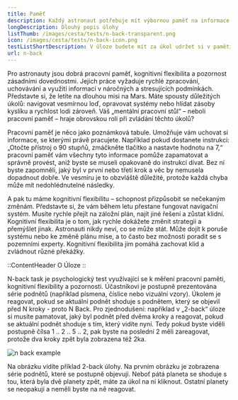 ```yaml
---
title: Paměť
description: Každý astronaut potřebuje mít výbornou paměť na informace i krátkodobou paměť, aby si zapamatoval a dokálaz zpracovat množství informací, které se na něj v každou chvíli hrnou
longDescription: Dlouhý popis úlohy
listThumb: /images/cesta/tests/n-back-transparent.png
icon: /images/cesta/tests/n-back-icon.png
testListShortDescription: V úloze budete mít za úkol udržet si v paměti informace a rychle reagovat na změny.
url: n-back
---
```


Pro astronauty jsou dobrá pracovní paměť, kognitivní flexibilita a pozornost zásadními dovednostmi. Jejich práce vyžaduje rychlé zpracování, uchovávání a využití informací v náročných a stresujících podmínkách. Představte si, že letíte na dlouhou misi na Mars. Máte spousty důležitých úkolů: navigovat vesmírnou loď, opravovat systémy nebo hlídat zásoby kyslíku a rychlost lodi zároveň. Váš „mentální pracovní stůl“ – neboli pracovní paměť – hraje obrovskou roli při zvládání těchto úkolů?

Pracovní paměť je něco jako poznámková tabule. Umožňuje vám uchovat si informace, se kterými právě pracujete. Například pokud dostanete instrukci: „Otočte přístroj o 90 stupňů, zmáčkněte tlačítko a nastavte hodnotu na 7,“ pracovní paměť vám všechny tyto informace pomůže zapamatovat a správně provést, aniž byste se museli opakovaně do instrukcí dívat. Bez ní byste zapomněli, jaký byl v první nebo třetí krok a věc by nemusela dopadnout dobře. Ve vesmíru je to obzvláště důležité, protože každá chyba může mít nedohlédnutelné následky. 

A pak tu máme kognitivní flexibilitu – schopnost přizpůsobit se nečekaným změnám. Představte si, že vám během letu přestane fungovat navigační systém. Musíte rychle přejít na záložní plán, najít jiné řešení a zůstat klidní. Kognitivní flexibilita je o tom, jak rychle dokážete změnit strategii a přemýšlet jinak. Astronauti nikdy neví, co se může stát. Může dojít k poruše systému nebo ke změně plánu mise, a to často bez možnosti poradit se s pozemními experty. Kognitivní flexibilita jim pomáhá zachovat klid a zvládnout různé překážky.

::ContentHeader
O Úloze
::

N-back task je psychologický test využívající se k měření pracovní paměti, kognitivní flexibility a pozornosti. Účastníkovi je postupně prezentována série podnětů (například písmena, číslice nebo vizuální vzory). Úkolem je reagovat, pokud se aktuální podnět shoduje s podnětem, který se objevil před N kroky - proto N Back. Pro zjednodušení: například v „2-back“ úloze si musíte pamatovat, jaký byl podnět před dvěma kroky a reagovat, pokud se aktuální podnět shoduje s tím, který vidíte nyní. Tedy pokud byste viděli postupně čílsa 1 .. 2 .. 5 .. 2, pak byste na poslední 2 měli zareagovat, protože dva kroky zpět byla zobrazena též 2ka. 

![n back example](/images/tutorials/n-back/n-back-planets.png)

Na obrázku vidíte příklad 2-back úlohy. Na prvním obrázku je zobrazena série podnětů, které se postupně objevují. Neboť pátá planeta se shoduje s tou, která byla dvě planety zpět, máte za úkol na ní kliknout. Ostatní planety se neopakují a neměli byste na ně reagovat.
